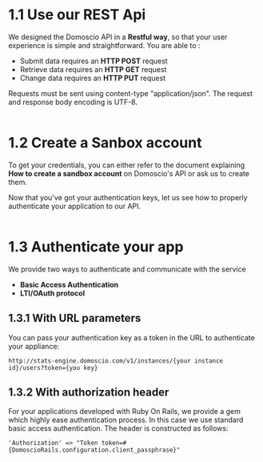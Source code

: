 # 1.1 Use our REST Api

We designed the Domoscio API in a **Restful way**, so that your user experience is simple and straightforward. You are able to :
* Submit data requires an **HTTP POST** request
* Retrieve data requires an **HTTP GET** request
* Change data requires an **HTTP PUT** request

Requests must be sent using content-type "application/json". The request and response body encoding is UTF-8.
<br/><br/>

# 1.2 Create a Sanbox account

To get your credentials, you can either refer to the document explaining **How to create a sandbox account** on Domoscio's API or ask us to create them.

Now that you've got your authentication keys, let us see how to properly authenticate your application to our API.
<br/><br/>

# 1.3 Authenticate your app

We provide two ways to authenticate and communicate with the service
* **Basic Access Authentication**
* **LTI/OAuth protocol**

## 1.3.1 With URL parameters

You can pass your authentication key as a token in the URL to authenticate your appliance:

	http://stats-engine.domoscio.com/v1/instances/{your instance id}/users?token={you key}

## 1.3.2 With authorization header

For your applications developed with Ruby On Rails, we provide a gem which highly ease authentication process. In this case we use standard basic access authentication.
The header is constructed as follows:

	'Authorization' => "Token token=#{DomoscioRails.configuration.client_passphrase}"
